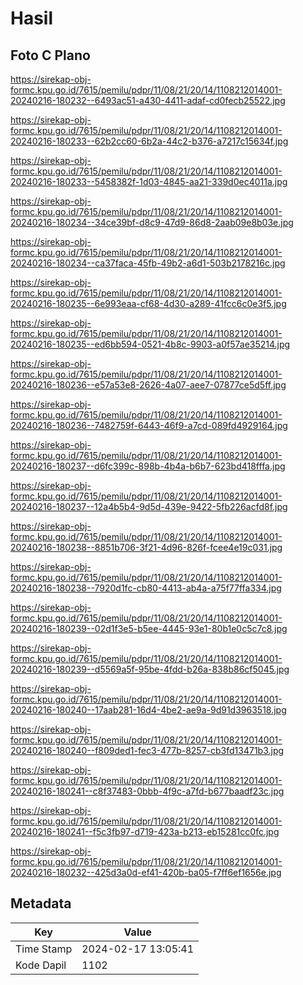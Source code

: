 # Hasil

## Foto C Plano

https://sirekap-obj-formc.kpu.go.id/7615/pemilu/pdpr/11/08/21/20/14/1108212014001-20240216-180232--6493ac51-a430-4411-adaf-cd0fecb25522.jpg

https://sirekap-obj-formc.kpu.go.id/7615/pemilu/pdpr/11/08/21/20/14/1108212014001-20240216-180233--62b2cc60-6b2a-44c2-b376-a7217c15634f.jpg

https://sirekap-obj-formc.kpu.go.id/7615/pemilu/pdpr/11/08/21/20/14/1108212014001-20240216-180233--5458382f-1d03-4845-aa21-339d0ec4011a.jpg

https://sirekap-obj-formc.kpu.go.id/7615/pemilu/pdpr/11/08/21/20/14/1108212014001-20240216-180234--34ce39bf-d8c9-47d9-86d8-2aab09e8b03e.jpg

https://sirekap-obj-formc.kpu.go.id/7615/pemilu/pdpr/11/08/21/20/14/1108212014001-20240216-180234--ca37faca-45fb-49b2-a6d1-503b2178216c.jpg

https://sirekap-obj-formc.kpu.go.id/7615/pemilu/pdpr/11/08/21/20/14/1108212014001-20240216-180235--6e993eaa-cf68-4d30-a289-41fcc6c0e3f5.jpg

https://sirekap-obj-formc.kpu.go.id/7615/pemilu/pdpr/11/08/21/20/14/1108212014001-20240216-180235--ed6bb594-0521-4b8c-9903-a0f57ae35214.jpg

https://sirekap-obj-formc.kpu.go.id/7615/pemilu/pdpr/11/08/21/20/14/1108212014001-20240216-180236--e57a53e8-2626-4a07-aee7-07877ce5d5ff.jpg

https://sirekap-obj-formc.kpu.go.id/7615/pemilu/pdpr/11/08/21/20/14/1108212014001-20240216-180236--7482759f-6443-46f9-a7cd-089fd4929164.jpg

https://sirekap-obj-formc.kpu.go.id/7615/pemilu/pdpr/11/08/21/20/14/1108212014001-20240216-180237--d6fc399c-898b-4b4a-b6b7-623bd418fffa.jpg

https://sirekap-obj-formc.kpu.go.id/7615/pemilu/pdpr/11/08/21/20/14/1108212014001-20240216-180237--12a4b5b4-9d5d-439e-9422-5fb226acfd8f.jpg

https://sirekap-obj-formc.kpu.go.id/7615/pemilu/pdpr/11/08/21/20/14/1108212014001-20240216-180238--8851b706-3f21-4d96-826f-fcee4e19c031.jpg

https://sirekap-obj-formc.kpu.go.id/7615/pemilu/pdpr/11/08/21/20/14/1108212014001-20240216-180238--7920d1fc-cb80-4413-ab4a-a75f77ffa334.jpg

https://sirekap-obj-formc.kpu.go.id/7615/pemilu/pdpr/11/08/21/20/14/1108212014001-20240216-180239--02d1f3e5-b5ee-4445-93e1-80b1e0c5c7c8.jpg

https://sirekap-obj-formc.kpu.go.id/7615/pemilu/pdpr/11/08/21/20/14/1108212014001-20240216-180239--d5569a5f-95be-4fdd-b26a-838b86cf5045.jpg

https://sirekap-obj-formc.kpu.go.id/7615/pemilu/pdpr/11/08/21/20/14/1108212014001-20240216-180240--17aab281-16d4-4be2-ae9a-9d91d3963518.jpg

https://sirekap-obj-formc.kpu.go.id/7615/pemilu/pdpr/11/08/21/20/14/1108212014001-20240216-180240--f809ded1-fec3-477b-8257-cb3fd13471b3.jpg

https://sirekap-obj-formc.kpu.go.id/7615/pemilu/pdpr/11/08/21/20/14/1108212014001-20240216-180241--c8f37483-0bbb-4f9c-a7fd-b677baadf23c.jpg

https://sirekap-obj-formc.kpu.go.id/7615/pemilu/pdpr/11/08/21/20/14/1108212014001-20240216-180241--f5c3fb97-d719-423a-b213-eb15281cc0fc.jpg

https://sirekap-obj-formc.kpu.go.id/7615/pemilu/pdpr/11/08/21/20/14/1108212014001-20240216-180232--425d3a0d-ef41-420b-ba05-f7ff6ef1656e.jpg


## Metadata

| Key        | Value               |
| ---------- | ------------------- |
| Time Stamp | 2024-02-17 13:05:41 |
| Kode Dapil | 1102                |



